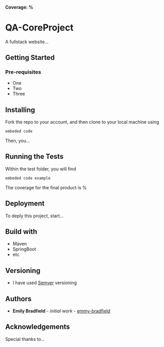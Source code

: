 #### Coverage: %
# QA-CoreProject
A fullstack website...


## Getting Started
### Pre-requisites
* One
* Two
* Three

## Installing
Fork the repo to your account, and then clone to your local machine using
```
embeded code
```
Then, you...

## Running the Tests
Within the test folder, you will find
```
embeded code example
```
The coverage for the final product is %

## Deployment
To deply this project, start...

## Build with
* Maven
* SpringBoot
* etc

## Versioning
* I have used [Semver](http://semver.org/) versioning

## Authors
* **Emily Bradfield** - *initial work* - [emmy-bradfield](https://www.github.come/emmy-bradfield)

## Acknowledgements
Special thanks to...
